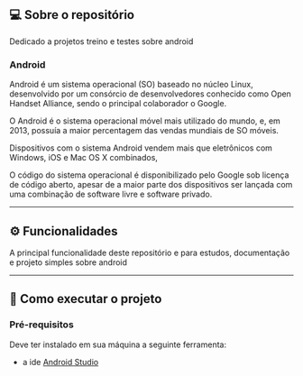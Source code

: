 ## 💻 Sobre o repositório

Dedicado a projetos treino e testes sobre android
 
### Android
 
Android é um sistema operacional (SO) baseado no núcleo Linux, desenvolvido por um consórcio de desenvolvedores conhecido como Open Handset Alliance, sendo o principal colaborador o Google.
 
O Android é o sistema operacional móvel mais utilizado do mundo, e, em 2013, possuía a maior percentagem das vendas mundiais de SO móveis.
 
Dispositivos com o sistema Android vendem mais que eletrônicos com Windows, iOS e Mac OS X combinados,
 
O código do sistema operacional é disponibilizado pelo Google sob licença de código aberto, apesar de a maior parte dos dispositivos ser lançada com uma combinação de software livre e software privado.

---
 
## ⚙️ Funcionalidades
 
   A principal funcionalidade deste repositório e para estudos, documentação e projeto simples sobre android


---

## 🚀 Como executar o projeto

### Pré-requisitos

Deve ter instalado em sua máquina a seguinte ferramenta:

- a ide [Android Studio](https://developer.android.com/studio)